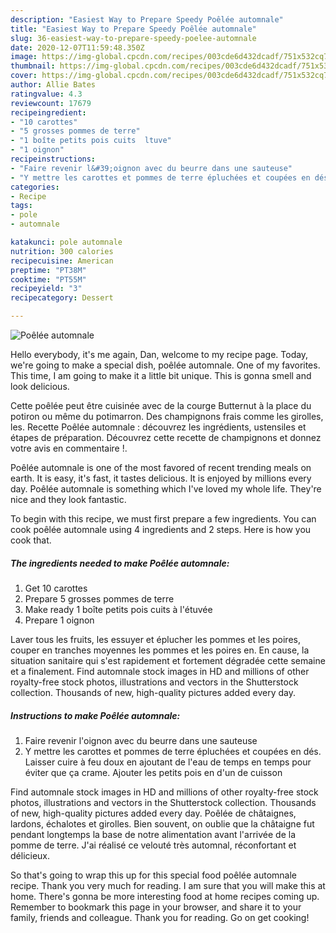 ```yaml
---
description: "Easiest Way to Prepare Speedy Poêlée automnale"
title: "Easiest Way to Prepare Speedy Poêlée automnale"
slug: 36-easiest-way-to-prepare-speedy-poelee-automnale
date: 2020-12-07T11:59:48.350Z
image: https://img-global.cpcdn.com/recipes/003cde6d432dcadf/751x532cq70/poelee-automnale-photo-principale-de-la-recette.jpg
thumbnail: https://img-global.cpcdn.com/recipes/003cde6d432dcadf/751x532cq70/poelee-automnale-photo-principale-de-la-recette.jpg
cover: https://img-global.cpcdn.com/recipes/003cde6d432dcadf/751x532cq70/poelee-automnale-photo-principale-de-la-recette.jpg
author: Allie Bates
ratingvalue: 4.3
reviewcount: 17679
recipeingredient:
- "10 carottes"
- "5 grosses pommes de terre"
- "1 boîte petits pois cuits  ltuve"
- "1 oignon"
recipeinstructions:
- "Faire revenir l&#39;oignon avec du beurre dans une sauteuse"
- "Y mettre les carottes et pommes de terre épluchées et coupées en dés. Laisser cuire à feu doux en ajoutant de l&#39;eau de temps en temps pour éviter que ça crame. Ajouter les petits pois en d&#39;un de cuisson"
categories:
- Recipe
tags:
- pole
- automnale

katakunci: pole automnale 
nutrition: 300 calories
recipecuisine: American
preptime: "PT38M"
cooktime: "PT55M"
recipeyield: "3"
recipecategory: Dessert

---
```



![Poêlée automnale](https://img-global.cpcdn.com/recipes/003cde6d432dcadf/751x532cq70/poelee-automnale-photo-principale-de-la-recette.jpg)

Hello everybody, it's me again, Dan, welcome to my recipe page. Today, we're going to make a special dish, poêlée automnale. One of my favorites. This time, I am going to make it a little bit unique. This is gonna smell and look delicious.

Cette poêlée peut être cuisinée avec de la courge Butternut à la place du potiron ou même du potimarron. Des champignons frais comme les girolles, les. Recette Poêlée automnale : découvrez les ingrédients, ustensiles et étapes de préparation. Découvrez cette recette de champignons et donnez votre avis en commentaire !.

Poêlée automnale is one of the most favored of recent trending meals on earth. It is easy, it's fast, it tastes delicious. It is enjoyed by millions every day. Poêlée automnale is something which I've loved my whole life. They're nice and they look fantastic.


To begin with this recipe, we must first prepare a few ingredients. You can cook poêlée automnale using 4 ingredients and 2 steps. Here is how you cook that.

<!--inarticleads1-->

##### The ingredients needed to make Poêlée automnale:

1. Get 10 carottes
1. Prepare 5 grosses pommes de terre
1. Make ready 1 boîte petits pois cuits à l&#39;étuvée
1. Prepare 1 oignon


Laver tous les fruits, les essuyer et éplucher les pommes et les poires, couper en tranches moyennes les pommes et les poires en. En cause, la situation sanitaire qui s&#39;est rapidement et fortement dégradée cette semaine et a finalement. Find automnale stock images in HD and millions of other royalty-free stock photos, illustrations and vectors in the Shutterstock collection. Thousands of new, high-quality pictures added every day. 

<!--inarticleads2-->

##### Instructions to make Poêlée automnale:

1. Faire revenir l&#39;oignon avec du beurre dans une sauteuse
1. Y mettre les carottes et pommes de terre épluchées et coupées en dés. Laisser cuire à feu doux en ajoutant de l&#39;eau de temps en temps pour éviter que ça crame. Ajouter les petits pois en d&#39;un de cuisson


Find automnale stock images in HD and millions of other royalty-free stock photos, illustrations and vectors in the Shutterstock collection. Thousands of new, high-quality pictures added every day. Poêlée de châtaignes, lardons, échalotes et girolles. Bien souvent, on oublie que la châtaigne fut pendant longtemps la base de notre alimentation avant l&#39;arrivée de la pomme de terre. J&#39;ai réalisé ce velouté très automnal, réconfortant et délicieux. 

So that's going to wrap this up for this special food poêlée automnale recipe. Thank you very much for reading. I am sure that you will make this at home. There's gonna be more interesting food at home recipes coming up. Remember to bookmark this page in your browser, and share it to your family, friends and colleague. Thank you for reading. Go on get cooking!
